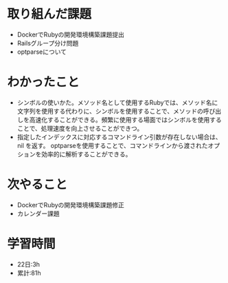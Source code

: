 # 取り組んだ課題
- DockerでRubyの開発環境構築課題提出
- Railsグループ分け問題
- optparseについて
# わかったこと
- シンボルの使いかた。メソッド名として使用するRubyでは、メソッド名に文字列を使用する代わりに、シンボルを使用することで、メソッドの呼び出しを高速化することができる。頻繁に使用する場面ではシンボルを使用することで、処理速度を向上させることができつ。
- 指定したインデックスに対応するコマンドライン引数が存在しない場合は、nil を返す。
  optparseを使用することで、コマンドラインから渡されたオプションを効率的に解析することができる。
# 次やること
- DockerでRubyの開発環境構築課題修正
- カレンダー課題
# 学習時間
- 22日:3h
- 累計:81h
